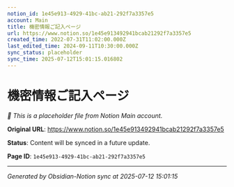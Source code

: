 ```yaml
---
notion_id: 1e45e913-4929-41bc-ab21-292f7a3357e5
account: Main
title: 機密情報ご記入ページ
url: https://www.notion.so/1e45e913492941bcab21292f7a3357e5
created_time: 2022-07-31T11:02:00.000Z
last_edited_time: 2024-09-11T10:30:00.000Z
sync_status: placeholder
sync_time: 2025-07-12T15:01:15.016802
---
```


# 機密情報ご記入ページ

*🔄 This is a placeholder file from Notion Main account.*

**Original URL**: https://www.notion.so/1e45e913492941bcab21292f7a3357e5

**Status**: Content will be synced in a future update.

**Page ID**: `1e45e913-4929-41bc-ab21-292f7a3357e5`

---

*Generated by Obsidian-Notion sync at 2025-07-12 15:01:15*
